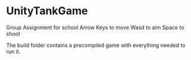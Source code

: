 # UnityTankGame
Group Assignment for school
Arrow Keys to move
Wasd to aim
Space to shoot

The build folder contains a precompiled game with everything needed to run it.
